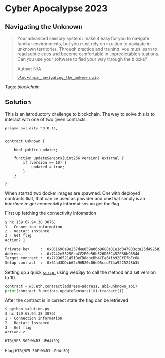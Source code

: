 # Cyber Apocalypse 2023

## Navigating the Unknown

> Your advanced sensory systems make it easy for you to navigate familiar environments, but you must rely on intuition to navigate in unknown territories. Through practice and training, you must learn to read subtle cues and become comfortable in unpredictable situations. Can you use your software to find your way through the blocks?
>
>  Author: N/A
>
> [`blockchain_navigating_the_unknown.zip`](blockchain_navigating_the_unknown.zip)

Tags: _blockchain_

## Solution
This is an introductory challenge to blockchain. The way to solve this is to interact with one of two given contracts:

```
pragma solidity ^0.8.18;


contract Unknown {
    
    bool public updated;

    function updateSensors(uint256 version) external {
        if (version == 10) {
            updated = true;
        }
    }

}
```
When started two docker images are spawned. One with deployed contracts that, that can be used as provider and one that simply is an interface to get connectivity informations an get the flag. 

First up fetching the connectivity information

```bash
$ nc 159.65.94.38 30761
1 - Connection information
2 - Restart Instance
3 - Get flag
action? 1

Private key     :  0x031690a9e237dee859a06b8688a01e1d347983c2a25d4925836028301610d0e4
Address         :  0x7242e5325FcbCF2E0e56b526D65C452E86b9654d
Target contract :  0x7C99652145fBeFB8dbeBb4CFa6Afb92EfEfbFc66
Setup contract  :  0x61ad3DDcb62c96B20c06eD5ccd574a92C5248b35
```

Setting up a quick [`script`](solution.py) using web3py to call the method and set version to 10.

```python
contract = w3.eth.contract(address=address, abi=unknown_abi)
print(contract.functions.updateSensors(10).transact())
```

After the contract is in correct state the flag can be retrieved
```bash
$ python solution.py
$ nc 159.65.94.38 30761
1 - Connection information
2 - Restart Instance
3 - Get flag
action? 2

HTB{9P5_50FtW4R3_UPd4t3D}
```

Flag `HTB{9P5_50FtW4R3_UPd4t3D}`

